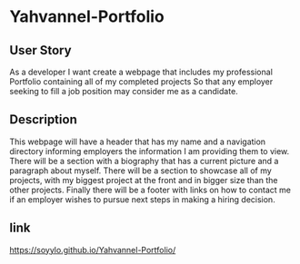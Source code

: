 # Yahvannel-Portfolio

## User Story

As a developer I want create a webpage that includes my professional Portfolio containing all of my completed projects
So that any employer seeking to fill a job position may consider me as a candidate. 

## Description

This webpage will have a header that has my name and a navigation directory informing employers the information I am providing them to view. 
There will be a section with a biography that has a current picture and a paragraph about myself. 
There will be a section to showcase all of my projects, with my biggest project at the front and in bigger size than the other projects. 
Finally there will be a footer with links on how to contact me if an employer wishes to pursue next steps in making a hiring decision.

## link

https://soyylo.github.io/Yahvannel-Portfolio/


